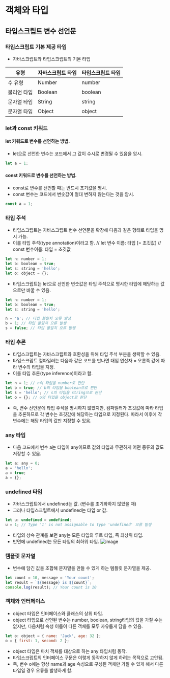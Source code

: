 # 객체와 타입

## 타입스크립트 변수 선언문

### 타입스크립트 기본 제공 타입

- 자바스크립트와 타입스크립트의 기본 타입

|유형|자바스크립트 타입|타입스크립트 타입|
|------|---|---|
|수 유형|Number|number|
|불리언 타입|Boolean|boolean|
|문자열 타입|String|string|
|문자열 타입|Object|object|

### let과 const 키워드

#### let 키워드로 변수를 선언하는 방법.
- let으로 선언한 변수는 코드에서 그 값이 수시로 변경될 수 있음을 암시.
```javascript
let a = 1;
```

#### const 키워드로 변수를 선언하는 방법.
- const로 변수를 선언할 때는 반드시 초기값을 명시.
- const 변수는 코드에서 변숫값이 절대 변하지 않는다는 것을 암시.
```javascript
const a = 1;
```

### 타입 주석 
- 타입스크립트는 자바스크립트 변수 선언문을 확장해 다음과 같은 형태로 타입을 명시 가능.
- 이를 타입 주석(type annotation)이라고 함.
// let 변수 이름: 타입 [= 초깃값]
// const 변수이름: 타입 = 초깃값

```javascript
let n: number = 1;
let b: boolean = true;
let s: string = 'hello';
let o: object = {};
```
- 타입스크립트는 let으로 선언한 변숫값은 타입 주석으로 명시한 타입에 해당하는 값으로만 바꿀 수 있음.
```javascript
let n: number = 1;
let b: boolean = true;
let s: string = 'hello';

n = 'a'; // 타입 불일치 오류 발생
b = 1; // 타입 불일치 오류 발생
s = false; // 타입 불일치 오류 발생
```
### 타입 추론
- 타입스크립트는 자바스크립트와 호환성을 위해 타입 주석 부분을 생략할 수 있음.
- 타입스크립트 컴파일러는 다음과 같은 코드를 만나면 대입 연산자 = 오른쪽 값에 따라 변수의 타입을 지정.
- 이를 타입 추론(type inference)이라고 함.
```javascript
let n = 1; // n의 타입을 number로 판단
let b = true; // b의 타입을 boolean으로 판단
let s = 'hello'; // s의 타입을 string으로 판단
let o = {}; // o의 타입을 object로 판단
```
- 즉, 변수 선언문에 타입 주석을 명시하지 않았지만, 컴파일러가 초깃값에 따라 타입을 추론하므로 각 변수는 초깃값에 해당하는 타입으로 지정된다. 따라서 이후에 각 변수에는 해당 타입의 값만 지정할 수 있음.
### any 타입
- 다음 코드에서 변수 a는 타입이 any이므로 값의 타입과 무관하게 어떤 종류의 값도 저장할 수 있음.
```javascript
let a: any = 0;
a = 'hello';
a = true;
a = {};
```
### undefined 타입
- 자바스크립트에서 undefined는 값. (변수를 초기화하지 않았을 때)
- 그러나 타입스크립트에서 undefined는 타입 or 값.
```javascript
let u: undefined = undefined;
u = 1; // Type '1' is not assignable to type 'undefined' 오류 발생
```
- 타입의 상속 관계를 보면 any는 모든 타입의 루트 타입, 즉 최상위 타입.
- 반면에 undefined는 모든 타입의 최하위 타입.
![image](https://user-images.githubusercontent.com/72143238/186284066-07bbadf0-9aea-4906-b2ac-cc7acceb6dd8.png)

### 템플릿 문자열
- 변수에 담긴 값을 조합해 문자열을 만들 수 있게 하는 템플릿 문자열을 제공.

```javascript
let count = 10, message = 'Your count';
let result = `${message} is ${count}`;
console.log(result); // Your count is 10
```

### 객체와 인터페이스
- object 타입은 인터페이스와 클래스의 상위 타입.
- object 타입으로 선언된 변수는 number, boolean, string타입의 값을 가질 수는 없지만, 다음처럼 속성 이름이 다른 객체를 모두 자유롭게 담을 수 있음.

```javascript
let o: object = { name: 'Jack', age: 32 };
o = { first: 1, second: 2 };
```
- object 타입은 마치 객체를 대상으로 하는 any 타입처럼 동작.
- 타입스크립트의 인터페이스 구문은 이렇게 동작하지 않게 하려는 목적으로 고안됨.
- 즉, 변수 o에는 항상 name과 age 속성으로 구성된 객체만 가질 수 있게 해서 다른 타입일 경우 오류를 발생하게 함.
